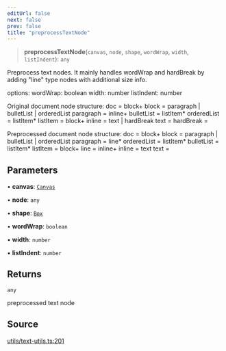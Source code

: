 ```yaml
---
editUrl: false
next: false
prev: false
title: "preprocessTextNode"
---
```


> **preprocessTextNode**(`canvas`, `node`, `shape`, `wordWrap`, `width`, `listIndent`): `any`

Preprocess text nodes. It mainly handles wordWrap and hardBreak by
adding "line" type nodes with additional size info.

options:
  wordWrap: boolean
  width: number
  listIndent: number

Original document node structure:
  doc = block+
  block = paragraph | bulletList | orderedList
  paragraph = inline+
  bulletList = listItem*
  orderedList = listItem*
  listItem = block+
  inline = text | hardBreak
  text = <TERMINAL>
  hardBreak = <TERMINAL>

Preprocessed document node structure:
  doc = block+
  block = paragraph | bulletList | orderedList
  paragraph = line*
  orderedList = listItem*
  bulletList = listItem*
  listItem = block+
  line = inline+
  inline = text
  text = <TERMINAL>

## Parameters

• **canvas**: [`Canvas`](/api-core/classes/canvas/)

• **node**: `any`

• **shape**: [`Box`](/api-core/classes/box/)

• **wordWrap**: `boolean`

• **width**: `number`

• **listIndent**: `number`

## Returns

`any`

preprocessed text node

## Source

[utils/text-utils.ts:201](https://github.com/dakhetov/dgmjs/blob/main/packages/core/src/utils/text-utils.ts#L201)
